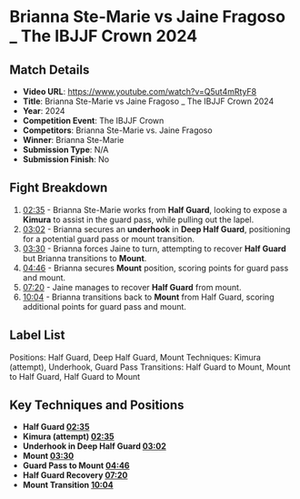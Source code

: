 # Brianna Ste-Marie vs Jaine Fragoso _ The IBJJF Crown 2024

## Match Details
- **Video URL**: https://www.youtube.com/watch?v=Q5ut4mRtyF8
- **Title**: Brianna Ste-Marie vs Jaine Fragoso _ The IBJJF Crown 2024
- **Year**: 2024
- **Competition Event**: The IBJJF Crown
- **Competitors**: Brianna Ste-Marie vs. Jaine Fragoso
- **Winner**: Brianna Ste-Marie
- **Submission Type**: N/A
- **Submission Finish**: No

## Fight Breakdown
1. [02:35](https://www.youtube.com/watch?v=Q5ut4mRtyF8&t=155) - Brianna Ste-Marie works from **Half Guard**, looking to expose a **Kimura** to assist in the guard pass, while pulling out the lapel.
2. [03:02](https://www.youtube.com/watch?v=Q5ut4mRtyF8&t=182) - Brianna secures an **underhook** in **Deep Half Guard**, positioning for a potential guard pass or mount transition.
3. [03:30](https://www.youtube.com/watch?v=Q5ut4mRtyF8&t=210) - Brianna forces Jaine to turn, attempting to recover **Half Guard** but Brianna transitions to **Mount**.
4. [04:46](https://www.youtube.com/watch?v=Q5ut4mRtyF8&t=286) - Brianna secures **Mount** position, scoring points for guard pass and mount.
5. [07:20](https://www.youtube.com/watch?v=Q5ut4mRtyF8&t=440) - Jaine manages to recover **Half Guard** from mount.
6. [10:04](https://www.youtube.com/watch?v=Q5ut4mRtyF8&t=604) - Brianna transitions back to **Mount** from Half Guard, scoring additional points for guard pass and mount.

## Label List
Positions: Half Guard, Deep Half Guard, Mount
Techniques: Kimura (attempt), Underhook, Guard Pass
Transitions: Half Guard to Mount, Mount to Half Guard, Half Guard to Mount

## Key Techniques and Positions
- **Half Guard [02:35](https://www.youtube.com/watch?v=Q5ut4mRtyF8&t=155)**
- **Kimura (attempt) [02:35](https://www.youtube.com/watch?v=Q5ut4mRtyF8&t=155)**
- **Underhook in Deep Half Guard [03:02](https://www.youtube.com/watch?v=Q5ut4mRtyF8&t=182)**
- **Mount [03:30](https://www.youtube.com/watch?v=Q5ut4mRtyF8&t=210)**
- **Guard Pass to Mount [04:46](https://www.youtube.com/watch?v=Q5ut4mRtyF8&t=286)**
- **Half Guard Recovery [07:20](https://www.youtube.com/watch?v=Q5ut4mRtyF8&t=440)**
- **Mount Transition [10:04](https://www.youtube.com/watch?v=Q5ut4mRtyF8&t=604)**